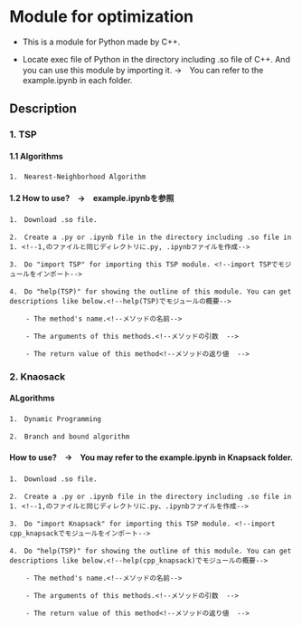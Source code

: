 # Module for optimization
* This is a module for Python made by C++.
<!--* C++でつくったPython用のモジュールです。-->

* Locate exec file of Python in the directory including .so file of C++. And you can use this module by importing it. →　You can refer to the example.ipynb in each folder.
<!--* .soファイルと同じディレクトリにPythonの実行ファイルを置き、importにより読み込むことで使用可能です。　→　詳しくは各フォルダ内のexample.ipynbを参照-->

## Description
### 1. TSP
#### 1.1 Algorithms
	1.　Nearest-Neighborhood Algorithm

#### 1.2 How to use?　→　example.ipynbを参照
	1.　Download .so file.

 	2.　Create a .py or .ipynb file in the directory including .so file in 1. <!--1,のファイルと同じディレクトリに.py, .ipynbファイルを作成-->

 	3.　Do "import TSP" for importing this TSP module. <!--import TSPでモジュールをインポート-->

 	4.　Do "help(TSP)" for showing the outline of this module. You can get descriptions like below.<!--help(TSP)でモジュールの概要-->
	
		- The method's name.<!--メソッドの名前-->
		
   		- The arguments of this methods.<!--メソッドの引数  -->
	
  		- The return value of this method<!--メソッドの返り値  -->

### 2. Knaosack
#### ALgorithms
	1.　Dynamic Programming
	
	2.　Branch and bound algorithm

#### How to use?　→　You may refer to the example.ipynb in Knapsack folder.
	1.　Download .so file.

 	2.　Create a .py or .ipynb file in the directory including .so file in 1. <!--1,のファイルと同じディレクトリに.py、.ipynbファイルを作成-->

 	3.　Do "import Knapsack" for importing this TSP module. <!--import cpp_knapsackでモジュールをインポート-->

 	4.　Do "help(TSP)" for showing the outline of this module. You can get descriptions like below.<!--help(cpp_knapsack)でモジュールの概要-->
	
		- The method's name.<!--メソッドの名前-->
		
   		- The arguments of this methods.<!--メソッドの引数  -->
	
  		- The return value of this method<!--メソッドの返り値  -->
